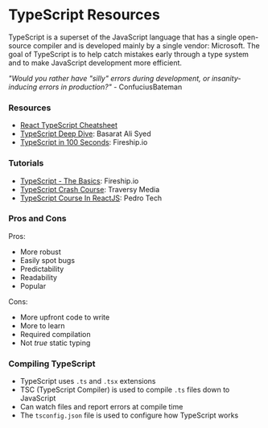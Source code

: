 # TypeScript Resources

TypeScript is a superset of the JavaScript language that has a single open-source compiler and is developed mainly by a single vendor: Microsoft. The goal of TypeScript is to help catch mistakes early through a type system and to make JavaScript development more efficient.

_"Would you rather have "silly" errors during development, or insanity-inducing errors in production?"_ - ConfuciusBateman

### Resources

- [React TypeScript Cheatsheet](https://react-typescript-cheatsheet.netlify.app/)
- [TypeScript Deep Dive](https://github.com/basarat/typescript-book): Basarat Ali Syed
- [TypeScript in 100 Seconds](https://www.youtube.com/watch?v=zQnBQ4tB3ZA): Fireship.io

### Tutorials

- [TypeScript - The Basics](https://www.youtube.com/watch?v=ahCwqrYpIuM): Fireship.io
- [TypeScript Crash Course](https://www.youtube.com/watch?v=BCg4U1FzODs): Traversy Media
- [TypeScript Course In ReactJS](https://www.youtube.com/watch?v=1jMJDbq7ZX4&t=379s): Pedro Tech

### Pros and Cons

Pros:

- More robust
- Easily spot bugs
- Predictability
- Readability
- Popular

Cons:

- More upfront code to write
- More to learn
- Required compilation
- Not _true_ static typing

### Compiling TypeScript

- TypeScript uses `.ts` and `.tsx` extensions
- TSC (TypeScript Compiler) is used to compile `.ts` files down to JavaScript
- Can watch files and report errors at compile time
- The `tsconfig.json` file is used to configure how TypeScript works
